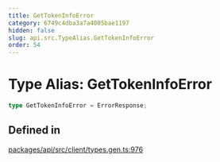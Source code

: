 ```yaml
---
title: GetTokenInfoError
category: 6749c4dba3a7a4005bae1197
hidden: false
slug: api.src.TypeAlias.GetTokenInfoError
order: 54
---
```


# Type Alias: GetTokenInfoError

```ts
type GetTokenInfoError = ErrorResponse;
```

## Defined in

[packages/api/src/client/types.gen.ts:976](https://github.com/zkcloudworker/minatokens-lib/blob/main/packages/api/src/client/types.gen.ts#L976)
